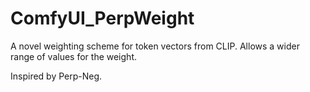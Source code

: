 # ComfyUI_PerpWeight

A novel weighting scheme for token vectors from CLIP. Allows a wider range of values for the weight.


Inspired by Perp-Neg.
